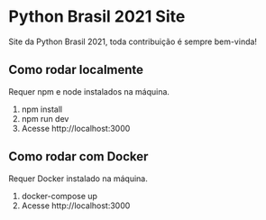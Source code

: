 # Python Brasil 2021 Site

Site da Python Brasil 2021, toda contribuição é sempre bem-vinda!

## Como rodar localmente

Requer npm e node instalados na máquina.

1. npm install
2. npm run dev
3. Acesse http://localhost:3000

## Como rodar com Docker

Requer Docker instalado na máquina.

1. docker-compose up
2. Acesse http://localhost:3000
